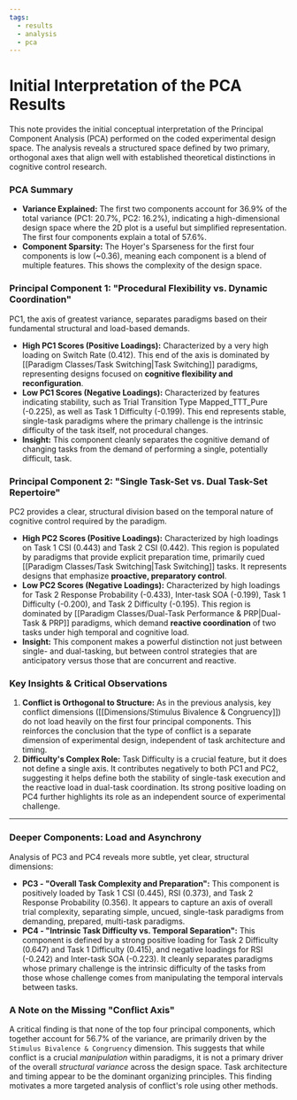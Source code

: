 ```yaml
---
tags:
  - results
  - analysis
  - pca
---
```


# Initial Interpretation of the PCA Results

This note provides the initial conceptual interpretation of the Principal Component Analysis (PCA) performed on the coded experimental design space. The analysis reveals a structured space defined by two primary, orthogonal axes that align well with established theoretical distinctions in cognitive control research.

### PCA Summary
- **Variance Explained:** The first two components account for 36.9% of the total variance (PC1: 20.7%, PC2: 16.2%), indicating a high-dimensional design space where the 2D plot is a useful but simplified representation. The first four components explain a total of 57.6%.
- **Component Sparsity:** The Hoyer's Sparseness for the first four components is low (~0.36), meaning each component is a blend of multiple features. This shows the complexity of the design space.

### Principal Component 1: "Procedural Flexibility vs. Dynamic Coordination"
PC1, the axis of greatest variance, separates paradigms based on their fundamental structural and load-based demands.

- **High PC1 Scores (Positive Loadings):** Characterized by a very high loading on Switch Rate (0.412). This end of the axis is dominated by [[Paradigm Classes/Task Switching|Task Switching]] paradigms, representing designs focused on **cognitive flexibility and reconfiguration**.
- **Low PC1 Scores (Negative Loadings):** Characterized by features indicating stability, such as Trial Transition Type Mapped_TTT_Pure (-0.225), as well as Task 1 Difficulty (-0.199). This end represents stable, single-task paradigms where the primary challenge is the intrinsic difficulty of the task itself, not procedural changes.
- **Insight:** This component cleanly separates the cognitive demand of changing tasks from the demand of performing a single, potentially difficult, task.

### Principal Component 2: "Single Task-Set vs. Dual Task-Set Repertoire"
PC2 provides a clear, structural division based on the temporal nature of cognitive control required by the paradigm.

- **High PC2 Scores (Positive Loadings):** Characterized by high loadings on Task 1 CSI (0.443) and Task 2 CSI (0.442). This region is populated by paradigms that provide explicit preparation time, primarily cued [[Paradigm Classes/Task Switching|Task Switching]] tasks. It represents designs that emphasize **proactive, preparatory control**.
- **Low PC2 Scores (Negative Loadings):** Characterized by high loadings for Task 2 Response Probability (-0.433), Inter-task SOA (-0.199), Task 1 Difficulty (-0.200), and Task 2 Difficulty (-0.195). This region is dominated by [[Paradigm Classes/Dual-Task Performance & PRP|Dual-Task & PRP]] paradigms, which demand **reactive coordination** of two tasks under high temporal and cognitive load.
- **Insight:** This component makes a powerful distinction not just between single- and dual-tasking, but between control strategies that are anticipatory versus those that are concurrent and reactive.

### Key Insights & Critical Observations
1. **Conflict is Orthogonal to Structure:** As in the previous analysis, key conflict dimensions ([[Dimensions/Stimulus Bivalence & Congruency]]) do not load heavily on the first four principal components. This reinforces the conclusion that the type of conflict is a separate dimension of experimental design, independent of task architecture and timing.
2. **Difficulty's Complex Role:** Task Difficulty is a crucial feature, but it does not define a single axis. It contributes negatively to both PC1 and PC2, suggesting it helps define both the stability of single-task execution and the reactive load in dual-task coordination. Its strong positive loading on PC4 further highlights its role as an independent source of experimental challenge.
---
### Deeper Components: Load and Asynchrony

Analysis of PC3 and PC4 reveals more subtle, yet clear, structural dimensions:
- **PC3 - "Overall Task Complexity and Preparation":** This component is positively loaded by Task 1 CSI (0.445), RSI (0.373), and Task 2 Response Probability (0.356). It appears to capture an axis of overall trial complexity, separating simple, uncued, single-task paradigms from demanding, prepared, multi-task paradigms.
- **PC4 - "Intrinsic Task Difficulty vs. Temporal Separation":** This component is defined by a strong positive loading for Task 2 Difficulty (0.647) and Task 1 Difficulty (0.415), and negative loadings for RSI (-0.242) and Inter-task SOA (-0.223). It cleanly separates paradigms whose primary challenge is the intrinsic difficulty of the tasks from those whose challenge comes from manipulating the temporal intervals between tasks.

### A Note on the Missing "Conflict Axis"
A critical finding is that none of the top four principal components, which together account for 56.7% of the variance, are primarily driven by the `Stimulus Bivalence & Congruency` dimension. This suggests that while conflict is a crucial *manipulation* within paradigms, it is not a primary driver of the overall *structural variance* across the design space. Task architecture and timing appear to be the dominant organizing principles. This finding motivates a more targeted analysis of conflict's role using other methods.

